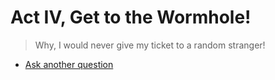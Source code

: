 # Act IV, Get to the Wormhole!

> Why, I would never give my ticket to a random stranger!

  * [Ask another question](./3b.md)
